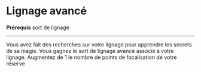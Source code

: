 # Lignage avancé

<p><strong>Prérequis</strong> sort de lignage</p>
<hr>
<p>Vous avez fait des recherches sur votre lignage pour apprendre les secrets de sa magie. Vous gagnez le sort de lignage avancé associé à votre lignage. Augmentez de 1 le nombre de points de focalisation de votre réserve</p>